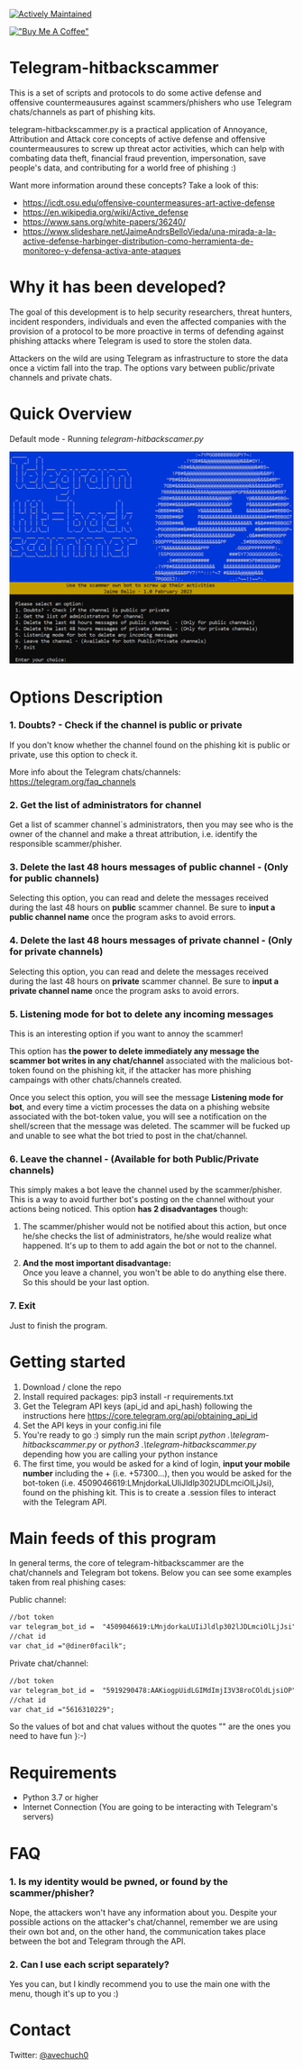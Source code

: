 [![Actively Maintained](https://img.shields.io/badge/Maintenance%20Level-Actively%20Maintained-green.svg)](https://gist.github.com/cheerfulstoic/d107229326a01ff0f333a1d3476e068d)

[!["Buy Me A Coffee"](https://www.buymeacoffee.com/assets/img/custom_images/orange_img.png)](https://www.buymeacoffee.com/avechuch0)

# Telegram-hitbackscammer 
This is a set of scripts and protocols to do some active defense and offensive countermeausures against scammers/phishers who use Telegram chats/channels as part of phishing kits.

telegram-hitbackscammer.py is a practical application of Annoyance, Attribution and Attack core concepts of active defense and offensive countermeausures to screw up threat actor activities, which can help with combating data theft, financial fraud prevention, impersonation, save people's data, and contributing for a world free of phishing :)

Want more information around these concepts? Take a look of this:

* https://icdt.osu.edu/offensive-countermeasures-art-active-defense </br>
* https://en.wikipedia.org/wiki/Active_defense </br>
* https://www.sans.org/white-papers/36240/ </br>
* https://www.slideshare.net/JaimeAndrsBelloVieda/una-mirada-a-la-active-defense-harbinger-distribution-como-herramienta-de-monitoreo-y-defensa-activa-ante-ataques </br>

# Why it has been developed?
The goal of this development is to help security researchers, threat hunters, incident responders, individuals and even the affected companies with the provision of a protocol to be more proactive in terms of defending against phishing attacks where Telegram is used to store the stolen data.

Attackers on the wild are using Telegram as infrastructure to store the data once a victim fall into the trap. The options vary between public/private channels and private chats.

# Quick Overview
Default mode - Running *telegram-hitbackscamer.py*

![pic](https://github.com/avechuch0/telegram-hitbackscammer/blob/main/images/main.png)

# Options Description
### 1. Doubts? - Check if the channel is public or private
If you don't know whether the channel found on the phishing kit is public or private, use this option to check it.

More info about the Telegram chats/channels: https://telegram.org/faq_channels

### 2. Get the list of administrators for channel
Get a list of scammer channel`s administrators, then you may see who is the owner of the channel and make a threat attribution, i.e. identify the responsible scammer/phisher.

### 3. Delete the last 48 hours messages of public channel  - (Only for public channels)
Selecting this option, you can read and delete the messages received during the last 48 hours on **public** scammer channel. Be sure to **input a public channel name** once the program asks to avoid errors.

### 4. Delete the last 48 hours messages of private channel - (Only for private channels)
Selecting this option, you can read and delete the messages received during the last 48 hours on **private** scammer channel. Be sure to **input a private channel name** once the program asks to avoid errors.

### 5. Listening mode for bot to delete any incoming messages
This is an interesting option if you want to annoy the scammer!

This option has **the power to delete immediately any message the scammer bot writes in any chat/channel** associated with the malicious bot-token found on the phishing kit, if the attacker has more phishing campaings with other chats/channels created.

Once you select this option, you will see the message **Listening mode for bot**, and every time a victim processes the data on a phishing website associated with the bot-token value, you will see a notification on the shell/screen that the message was deleted. The scammer will be fucked up and unable to see what the bot tried to post in the chat/channel.

### 6. Leave the channel - (Available for both Public/Private channels)
This simply makes a bot leave the channel used by the scammer/phisher. This is a way to avoid further bot's posting on the channel without your actions being noticed. This option **has 2 disadvantages** though:

1. The scammer/phisher would not be notified about this action, but once he/she checks the list of administrators, he/she would realize what happened. It's up to them to add again the bot or not to the channel.

2. **And the most important disadvantage:** </br> 
Once you leave a channel, you won't be able to do anything else there. So this should be your last option.

### 7. Exit
Just to finish the program.

# Getting started
1. Download / clone the repo
2. Install required packages: pip3 install -r requirements.txt
3. Get the Telegram API keys (api_id and api_hash) following the instructions here https://core.telegram.org/api/obtaining_api_id
4. Set the API keys in your config.ini file
5. You're ready to go :) simply run the main script *python .\telegram-hitbackscammer.py* or *python3 .\telegram-hitbackscammer.py* depending how you are calling your python instance
6. The first time, you would be asked for a kind of login, **input your mobile number** including the + (i.e. +57300...), then you would be asked for the bot-token (i.e. 4509046619:LMnjdorkaLUIiJldlp302lJDLmciOlLjJsi), found on the phishing kit. This is to create a .session files to interact with the Telegram API.

# Main feeds of this program
In general terms, the core of telegram-hitbackscammer are the chat/channels and Telegram bot tokens. Below you can see some examples taken from real phishing cases:

Public channel:
```diff
//bot token
var telegram_bot_id =  "4509046619:LMnjdorkaLUIiJldlp302lJDLmciOlLjJsi";
//chat id
var chat_id ="@diner0facilk";
```

Private chat/channel:
```diff
//bot token
var telegram_bot_id =  "5919290478:AAKiogpUidLGIMdImjI3V38roCOldLjsiOP";
//chat id
var chat_id ="5616310229";
```

So the values of bot and chat values without the quotes "" are the ones you need to have fun }:-)

# Requirements
* Python 3.7 or higher
* Internet Connection (You are going to be interacting with Telegram's servers)

# FAQ
<!---
### 1. Why do I have to login with my phone?

To interact with Telegram, you can do it using your own account  or with a bot.

All these scripts use the bot-token of the scammer you found to conduct the activities, the only script which uses your phone login is to read (not delete) the messages of public channels.

Take into account you need your mobile phone also to get an API key from Telegram, otherwise you won't be able to do anything with the API and these scripts.
--->

### 1. Is my identity would be pwned, or found by the scammer/phisher?

Nope, the attackers won't have any information about you. Despite your possible actions on the attacker's chat/channel, remember we are using their own bot and, on the other hand, the communication takes place between the bot and Telegram through the API.

### 2. Can I use each script separately?

Yes you can, but I kindly recommend you to use the main one with the menu, though it's up to you :)

# Contact
Twitter: [@avechuch0](https://twitter.com/avechuch0)
